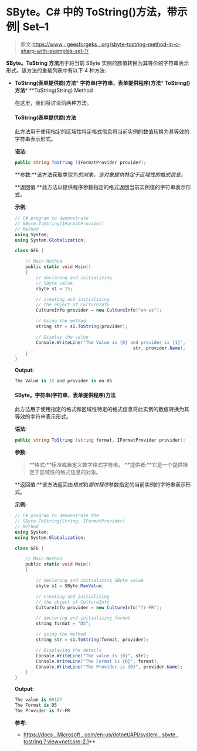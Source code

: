 # SByte。C# 中的 ToString()方法，带示例| Set–1

> 原文:[https://www . geesforgeks . org/sbyte-tostring-method-in-c-sharp-with-examples-set-1/](https://www.geeksforgeeks.org/sbyte-tostring-method-in-c-sharp-with-examples-set-1/)

**SByte。ToString 方法**用于将当前 SByte 实例的数值转换为其等价的字符串表示形式。该方法的重载列表中有以下 4 种方法:

*   **ToString(表单提供商)方法***   **字符串(字符串，表单提供程序)方法***   **ToString()方法***   **ToString(String) Method

    在这里，我们将讨论前两种方法。

    #### ToString(表单提供商)方法

    此方法用于使用指定的区域性特定格式信息将当前实例的数值转换为其等效的字符串表示形式。

    **语法:**

    ```cs
    public string ToString (IFormatProvider provider);
    ```

    **参数:**该方法获取类型为*的对象，该对象提供特定于区域性的格式信息。*

    **返回值:**此方法以提供程序参数指定的格式返回当前实例值的字符串表示形式。

    **示例:**

    ```cs
    // C# program to demonstrate
    // SByte.ToString(IFormatProvider)
    // Method
    using System;
    using System.Globalization;

    class GFG {

        // Main Method
        public static void Main()
        {
            // declaring and initializing 
            // SByte value
            sbyte s1 = 15;

            // creating and initializing
            // the object of CultureInfo
            CultureInfo provider = new CultureInfo("en-us");

            // Using the method
            string str = s1.ToString(provider);

            // Display the value
            Console.WriteLine("The Value is {0} and provider is {1}",
                                                 str, provider.Name);
        }
    }
    ```

    **Output:**

    ```cs
    The Value is 15 and provider is en-US

    ```

    #### SByte。字符串(字符串，表单提供程序)方法

    此方法用于使用指定的格式和区域性特定的格式信息将此实例的数值转换为其等效的字符串表示形式。

    **语法:**

    ```cs
    public string ToString (string format, IFormatProvider provider);
    ```

    **参数:**

    > **格式:**标准或自定义数字格式字符串。
    > **提供者:**它是一个提供特定于区域性的格式信息的对象。

    **返回值:**该方法返回由*格式*和*提供程序*参数指定的当前实例的字符串表示形式。

    **示例:**

    ```cs
    // C# program to demonstrate the
    // SByte.ToString(String, IFormatProvider)
    // Method
    using System;
    using System.Globalization;

    class GFG {

        // Main Method
        public static void Main()
        {

            // declaring and initializing SByte value
            sbyte s1 = SByte.MaxValue;

            // creating and initializing
            // the object of CultureInfo
            CultureInfo provider = new CultureInfo("fr-FR");

            // declaring and initializing format
            string format = "D5";

            // using the method
            string str = s1.ToString(format, provider);

            // Displaying the details
            Console.WriteLine("The value is {0}", str);
            Console.WriteLine("The Format is {0}", format);
            Console.WriteLine("The Provider is {0}", provider.Name);
        }
    }
    ```

    **Output:**

    ```cs
    The value is 00127
    The Format is D5
    The Provider is fr-FR

    ```

    **参考:**

    *   [https://docs . Microsoft . com/en-us/dotnet/API/system . sbyte . tostring？view=netcore-2.1](https://docs.microsoft.com/en-us/dotnet/api/system.sbyte.tostring?view=netcore-2.1)**